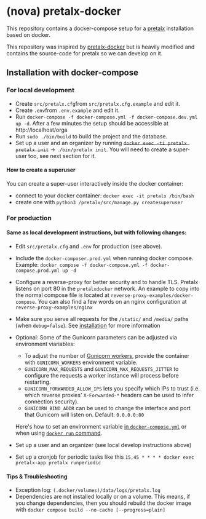 # (nova) pretalx-docker

This repository contains a docker-compose setup for a [pretalx](https://github.com/pretalx/pretalx) installation based on docker.

This repository was inspired by [pretalx-docker](https://github.com/pretalx/pretalx-docker) but is heavily modified and
contains the source-code for pretalx so we can develop on it.

## Installation with docker-compose

### For local development

* Create ``src/pretalx.cfg``from ``src/pretalx.cfg.example`` and edit it.
* Create ``.env``from ``.env.example`` and edit it.
* Run ``docker-compose -f docker-compose.yml -f docker-compose.dev.yml up -d``. After a few minutes the setup should be accessible at http://localhost/orga
* Run ``sudo ./bin/build`` to build the project and the database.
* Set up a user and an organizer by running ~~``docker exec -ti pretalx pretalx init``~~ -> ``./bin/pretalx init``. You will need to create a super-user too, see next section for it.

#### How to create a superuser

You can create a super-user interactively inside the docker container:
* connect to your docker container: ``docker exec -it pretalx /bin/bash``
* create one with ``python3 /pretalx/src/manage.py createsuperuser``

### For production

#### Same as local development instructions, but with following changes:

* Edit ``src/pretalx.cfg`` and ``.env`` for production (see above).
* Include the ``docker-composer.prod.yml`` when running docker compose.
  Example: ``docker compose -f docker-compose.yml -f docker-compose.prod.yml up -d``


* Configure a reverse-proxy for better security and to handle TLS. Pretalx listens on port 80 in the ``pretalxdocker``
  network. An example to copy into the normal compose file is located at ``reverse-proxy-examples/docker-compose``.
  You can also find a few words on an nginx configuration at ``reverse-proxy-examples/nginx``

* Make sure you serve all requests for the `/static/` and `/media/` paths (when `debug=false`). See [installation](https://docs.pretalx.org/administrator/installation/#step-7-ssl) for more information

* Optional: Some of the Gunicorn parameters can be adjusted via environment viariables:
  * To adjust the number of [Gunicorn workers](https://docs.gunicorn.org/en/stable/settings.html#workers), provide
  the container with `GUNICORN_WORKERS` environment variable.
  * `GUNICORN_MAX_REQUESTS` and `GUNICORN_MAX_REQUESTS_JITTER` to configure the requests a worker instance will process before restarting.
  * `GUNICORN_FORWARDED_ALLOW_IPS` lets you specify which IPs to trust (i.e. which reverse proxies' `X-Forwarded-*` headers can be used to infer connection security).
  * `GUNICORN_BIND_ADDR` can be used to change the interface and port that Gunicorn will listen on. Default: `0.0.0.0:80`

  Here's how to set an environment variable [in
  `docker-compose.yml`](https://docs.docker.com/compose/environment-variables/set-environment-variables/)
  or when using [`docker run` command](https://docs.docker.com/engine/reference/run/#env-environment-variables).
* Set up a user and an organizer (see local develop instructions above)
* Set up a cronjob for periodic tasks like this ``15,45 * * * * docker exec pretalx-app pretalx runperiodic``

#### Tips & Troubleshooting

* Exception log: ``(.docker/volumes)/data/logs/pretalx.log``
* Dependencies are not installed locally or on a volume. This means, if you change dependencies, then you should rebuild the docker image with ``docker compose build --no-cache [--progress=plain]``
